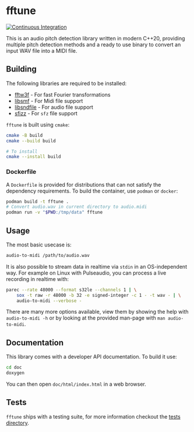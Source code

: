 # fftune

[![Continuous Integration](https://github.com/fftune/fftune/actions/workflows/ci.yml/badge.svg)](https://github.com/fftune/fftune/actions/workflows/ci.yml)

This is an audio pitch detection library written in modern C++20, providing multiple pitch detection methods and a ready to use binary to convert an input WAV file into a MIDI file.

## Building

The following libraries are required to be installed:
- [fftw3f](https://www.fftw.org/) - For fast Fourier transformations
- [libsmf](http://libsmf.sourceforge.net/) - For Midi file support
- [libsndfile](https://github.com/libsndfile/libsndfile) - For audio file support
- [sfizz](https://github.com/sfztools/sfizz) - For `sfz` file support

`fftune` is built using `cmake`:

```bash
cmake -B build
cmake --build build

# To install
cmake --install build
```

### Dockerfile

A `Dockerfile` is provided for distributions that can not satisfy the dependency requirements.
To build the container, use `podman` or `docker`:

```bash
podman build -t fftune .
# Convert audio.wav in current directory to audio.midi
podman run -v "$PWD:/tmp/data" fftune
```

## Usage

The most basic usecase is:

```bash
audio-to-midi /path/to/audio.wav
```

It is also possible to stream data in realtime via `stdin` in an OS-independent way.
For example on Linux with Pulseaudio, you can process a live recording in realtime with:
```bash
parec --rate 48000 --format s32le --channels 1 | \
	sox -t raw -r 48000 -b 32 -e signed-integer -c 1 - -t wav - | \
	audio-to-midi --verbose -
```

There are many more options available, view them by showing the help with `audio-to-midi -h` or by looking at the provided man-page with `man audio-to-midi`.

## Documentation

This library comes with a developer API documentation. To build it use:

```bash
cd doc
doxygen
```

You can then open `doc/html/index.html` in a web browser.

## Tests

`fftune` ships with a testing suite, for more information checkout the [tests directory](tests/README.md).
